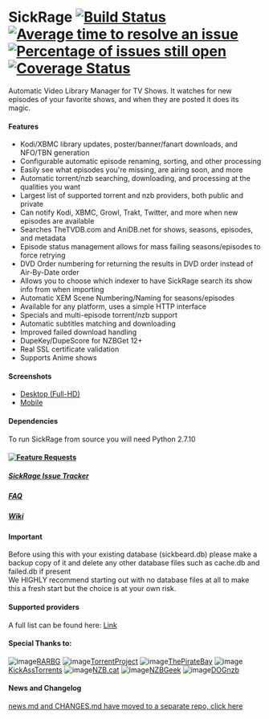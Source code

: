 SickRage [![Build Status](https://travis-ci.org/SickRage/SickRage.svg?branch=develop)](https://travis-ci.org/SickRage/SickRage) [![Average time to resolve an issue](http://isitmaintained.com/badge/resolution/SickRage/SickRage.svg)](http://isitmaintained.com/project/SickRage/SickRage "Average time to resolve an issue") [![Percentage of issues still open](http://isitmaintained.com/badge/open/SickRage/SickRage.svg)](http://isitmaintained.com/project/SickRage/SickRage "Percentage of issues still open") [![Coverage Status](https://coveralls.io/repos/SickRage/SickRage/badge.svg?branch=develop&service=github)](https://coveralls.io/github/SickRage/SickRage?branch=develop)  
=====
Automatic Video Library Manager for TV Shows. It watches for new episodes of your favorite shows, and when they are posted it does its magic.

#### Features
 - Kodi/XBMC library updates, poster/banner/fanart downloads, and NFO/TBN generation
 - Configurable automatic episode renaming, sorting, and other processing
 - Easily see what episodes you're missing, are airing soon, and more
 - Automatic torrent/nzb searching, downloading, and processing at the qualities you want
 - Largest list of supported torrent and nzb providers, both public and private
 - Can notify Kodi, XBMC, Growl, Trakt, Twitter, and more when new episodes are available
 - Searches TheTVDB.com and AniDB.net for shows, seasons, episodes, and metadata
 - Episode status management allows for mass failing seasons/episodes to force retrying
 - DVD Order numbering for returning the results in DVD order instead of Air-By-Date order
 - Allows you to choose which indexer to have SickRage search its show info from when importing
 - Automatic XEM Scene Numbering/Naming for seasons/episodes
 - Available for any platform, uses a simple HTTP interface
 - Specials and multi-episode torrent/nzb support
 - Automatic subtitles matching and downloading
 - Improved failed download handling
 - DupeKey/DupeScore for NZBGet 12+
 - Real SSL certificate validation
 - Supports Anime shows

#### Screenshots
- [Desktop (Full-HD)](http://imgur.com/a/4fpBk)
- [Mobile](http://imgur.com/a/WPyG6)

#### Dependencies
 To run SickRage from source you will need Python 2.7.10

#### [![Feature Requests](https://cloud.githubusercontent.com/assets/390379/10127973/045b3a96-6560-11e5-9b20-31a2032956b2.png)](http://feathub.com/SickRage/SickRage)

##### [SickRage Issue Tracker](https://github.com/SickRage/SickRage)

##### [FAQ](https://github.com/SickRage/SickRage/wiki/Frequently-Asked-Questions)

##### [Wiki](https://github.com/SickRage/SickRage/wiki)

#### Important
Before using this with your existing database (sickbeard.db) please make a backup copy of it and delete any other database files such as cache.db and failed.db if present<br>
We HIGHLY recommend starting out with no database files at all to make this a fresh start but the choice is at your own risk.

#### Supported providers

A full list can be found here: [Link](https://github.com/SickRage/SickRage/wiki/SickRage-Search-Providers)

#### Special Thanks to:
![image](https://rarbg.com/favicon.ico)[RARBG](https://rarbg.to)
![image](https://torrentproject.se/favicon.ico)[TorrentProject](https://torrentproject.se/about)
![image](https://thepiratebay.se/favicon.ico)[ThePirateBay](https://thepiratebay.se/)
![image](http://kat.cr/favicon.ico)[KickAssTorrents](https://kat.cr)
![image](https://nzb.cat/favicon.ico)[NZB.cat](https://nzb.cat/)
![image](https://nzbgeek.info/favicon.ico)[NZBGeek](https://nzbgeek.info)
![image](https://raw.githubusercontent.com/SickRage/SickRage/master/gui/slick/images/providers/dognzb.png)[DOGnzb](dognzb.cr)

#### News and Changelog
[news.md and CHANGES.md have moved to a separate repo, click here](https://github.com/SickRage/sickrage.github.io)
